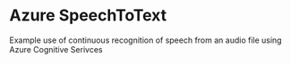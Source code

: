 # Azure SpeechToText
 Example use of continuous recognition of speech from an audio file using Azure Cognitive Serivces
